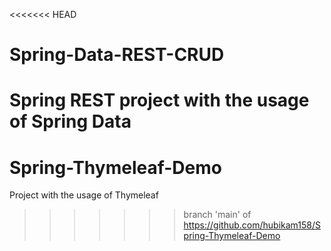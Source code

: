 <<<<<<< HEAD
# Spring-Data-REST-CRUD
Spring REST project with the usage of Spring Data
=======
# Spring-Thymeleaf-Demo
Project with the usage of Thymeleaf
>>>>>>> branch 'main' of https://github.com/hubikam158/Spring-Thymeleaf-Demo
